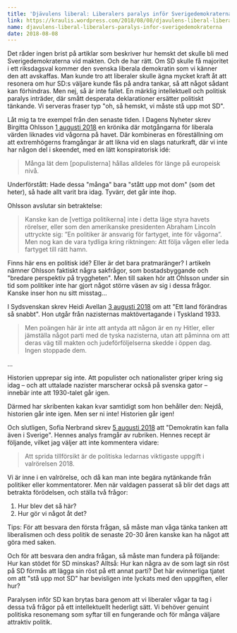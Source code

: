 ```yaml
---
title: 'Djävulens liberal: Liberalers paralys inför Sverigedemokraterna'
link: https://kraulis.wordpress.com/2018/08/08/djavulens-liberal-liberalers-paralys-infor-sverigedemokraterna/
name: djavulens-liberal-liberalers-paralys-infor-sverigedemokraterna
date: 2018-08-08
---
```

Det råder ingen brist på artiklar som beskriver hur hemskt det skulle bli med Sverigedemokraterna vid makten. Och de har rätt. Om SD skulle få majoritet i ett riksdagsval kommer den svenska liberala demokratin som vi känner den att avskaffas. Man kunde tro att liberaler skulle ägna mycket kraft åt att resonera om hur SD:s väljare kunde fås på andra tankar, så att något sådant kan förhindras. Men nej, så är inte fallet. En märklig intellektuell och politisk paralys inträder, där smått desperata deklarationer ersätter politiskt tänkande. Vi serveras fraser typ "oh, så hemskt, vi måste stå upp mot SD". 



Låt mig ta tre exempel från den senaste tiden. I Dagens Nyheter skrev Birgitta Ohlsson [1 augusti 2018](https://www.dn.se/ledare/kolumner/framlingsfientliga-antidemokrater-har-flyt-da-galler-det-att-halla-kursen/) en krönika där motgångarna för liberala värden liknades vid vågorna på havet. Där kombineras en föreställning om att extremhögerns framgångar är att likna vid en slags naturkraft, där vi inte har någon del i skeendet, med en lätt konspiratorisk idé:

> Många lät dem [populisterna] hållas alldeles för länge på europeisk nivå.

Underförstått: Hade dessa "många" bara "stått upp mot dom" (som det heter), så hade allt varit bra idag. Tyvärr, det går inte ihop.

Ohlsson avslutar sin betraktelse:

> Kanske kan de [vettiga politikerna] inte i detta läge styra havets rörelser, eller som den amerikanske presidenten Abraham Lincoln uttryckte sig: ”En politiker är ansvarig för fartyget, inte för vågorna”. Men nog kan de vara tydliga kring riktningen: Att följa vågen eller leda fartyget till rätt hamn.

Finns här ens en politisk idé? Eller är det bara pratmaränger? I artikeln nämner Ohlsson faktiskt några sakfrågor, som bostadsbyggande och "bredare perspektiv på tryggheten". Men till saken hör att Ohlsson under sin tid som politiker inte har gjort något större väsen av sig i dessa frågor. Kanske inser hon nu sitt misstag...

I Sydsvenskan skrev Heidi Avellan [3 augusti 2018](https://www.sydsvenskan.se/2018-08-03/ett-land-forandras-sa-snabbt) om att "Ett land förändras så snabbt". Hon utgår från nazisternas maktövertagande i Tyskland 1933.

> Men poängen här är inte att antyda att någon är en ny Hitler, eller jämställa något parti med de tyska nazisterna, utan att påminna om att deras väg till makten och judeförföljelserna skedde i öppen dag. Ingen stoppade dem.

...

Historien upprepar sig inte. Att populister och nationalister griper kring sig idag – och att uttalade nazister marscherar också på svenska gator – innebär inte att 1930-talet går igen.

Därmed har skribenten kakan kvar samtidigt som hon behåller den: Nejdå, historien går inte igen. Men ser ni inte! Historien går igen!

Och slutligen, Sofia Nerbrand skrev [5 augusti 2018](https://www.dn.se/ledare/signerat/sofia-nerbrand-demokratin-kan-falla-aven-i-sverige/) att "Demokratin kan falla även i Sverige". Hennes analys framgår av rubriken. Hennes recept är följande, vilket jag väljer att inte kommentera vidare:

> Att sprida tillförsikt är de politiska ledarnas viktigaste uppgift i valrörelsen 2018.

Vi är inne i en valrörelse, och då kan man inte begära nytänkande från politiker eller kommentatorer. Men när valdagen passerat så blir det dags att betrakta förödelsen, och ställa två frågor:

1. Hur blev det så här?
2. Hur gör vi något åt det?

Tips: För att besvara den första frågan, så måste man våga tänka tanken att liberalismen och dess politik de senaste 20-30 åren kanske kan ha något att göra med saken.

Och för att besvara den andra frågan, så måste man fundera på följande: Hur kan stödet för SD minskas? Alltså: Hur kan några av de som lagt sin röst på SD förmås att lägga sin röst på ett annat parti? Det här evinnerliga tjatet om att "stå upp mot SD" har bevisligen inte lyckats med den uppgiften, eller hur?

Paralysen inför SD kan brytas bara genom att vi liberaler vågar ta tag i dessa två frågor på ett intellektuellt hederligt sätt. Vi behöver genuint politiska resonemang som syftar till en fungerande och för många väljare attraktiv politik.

